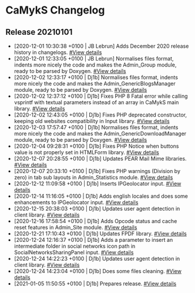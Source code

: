 # CaMykS Changelog
## Release 20210101

* [2020-12-01 10:30:38 +0100 | JB Lebrun] Adds December 2020 release history in changelogs. [#View details](https://github.com/Dj1b/CaMykS/commit/c6197628158ca1184404785c3f498c288bab5ec6)
* [2020-12-01 12:33:05 +0100 | JB Lebrun] Normalises files format, indents more nicely the code and makes the Admin_Group module, ready to be parsed by Doxygen. [#View details](https://github.com/Dj1b/CaMykS/commit/825d80428bae45050150f5a47bc3ffeec60c4721)
* [2020-12-02 12:33:17 +0100 | Dj1b] Normalises files format, indents more nicely the code and makes the Admin_GenericBlogsManager module, ready to be parsed by Doxygen. [#View details](https://github.com/Dj1b/CaMykS/commit/1554e22bd9265a5d9fcf310a7549bbf876778f09)
* [2020-12-02 12:37:12 +0100 | Dj1b] Fixes PHP 8 Fatal error while calling vsprintf with textual parameters instead of an array in CaMykS main library. [#View details](https://github.com/Dj1b/CaMykS/commit/22a6e4dda1eed14090e6dd073364673a91a38176)
* [2020-12-02 12:43:05 +0100 | Dj1b] Fixes PHP deprecated constructor, keeping old websites compatibility in Input library. [#View details](https://github.com/Dj1b/CaMykS/commit/0a33d7e38dbcb4c0076257000557162eb6283f9d)
* [2020-12-03 17:57:47 +0100 | Dj1b] Normalises files format, indents more nicely the code and makes the Admin_GenericDownloadManager module, ready to be parsed by Doxygen. [#View details](https://github.com/Dj1b/CaMykS/commit/1f1ef7c917caa113dd5fc7b5dcae223b320bea45)
* [2020-12-04 09:28:31 +0100 | Dj1b] Fixes PHP Notice when buttons value is not properly set in HTMLForm library. [#View details](https://github.com/Dj1b/CaMykS/commit/6b055692c39a0782311dd4417ba8b3f3ed0aff41)
* [2020-12-07 20:28:55 +0100 | Dj1b] Updates PEAR Mail Mime libraries. [#View details](https://github.com/Dj1b/CaMykS/commit/da4fbcd75d89ee32f47d658013e54e50bf705901)
* [2020-12-07 20:33:10 +0100 | Dj1b] Fixes PHP warnings (Division by zero) in tab sub layouts in Admin_Statistics module. [#View details](https://github.com/Dj1b/CaMykS/commit/a81010880d7f28c398efa84458e0cd5ccc227305)
* [2020-12-12 11:09:58 +0100 | Dj1b] Inserts IPGeolocator input. [#View details](https://github.com/Dj1b/CaMykS/commit/64e4280557db26c4df6782a85d2765b81c238b8c)
* [2020-12-14 11:16:05 +0100 | Dj1b] Adds english locales and does some enhancements to IPGeolocator input. [#View details](https://github.com/Dj1b/CaMykS/commit/5df849f01641dac6add3e8a7cbdbf6388010b4e3)
* [2020-12-15 20:38:03 +0100 | Dj1b] Updates user agent detection in client library. [#View details](https://github.com/Dj1b/CaMykS/commit/b36885d9832bd46d91d5b16c92e074b013c6f8e9)
* [2020-12-16 17:58:54 +0100 | Dj1b] Adds Opcode status and cache reset features in Admin_Site module. [#View details](https://github.com/Dj1b/CaMykS/commit/e227ad46018c95bff5291cca2f35d2be05c848cc)
* [2020-12-21 17:10:43 +0100 | Dj1b] Updates FPDF library. [#View details](https://github.com/Dj1b/CaMykS/commit/ec3304d8414597fb984767184a871e004302fcf9)
* [2020-12-24 12:16:37 +0100 | Dj1b] Adds a parameter to insert an intermediate folder in social networks icon path in SocialNetworksSharingPanel input. [#View details](https://github.com/Dj1b/CaMykS/commit/32a75a55870bde8ac9b73e5d520d35040167a595)
* [2020-12-24 14:22:23 +0100 | Dj1b] Updates user agent detection in client library. [#View details](https://github.com/Dj1b/CaMykS/commit/08b41e5121630f0caf12d11a21da93243fabd853)
* [2020-12-24 14:23:04 +0100 | Dj1b] Does some files cleaning. [#View details](https://github.com/Dj1b/CaMykS/commit/5c3a934201acc0c018eb3cdd0b0a920f03c0df80)
* [2021-01-05 11:50:55 +0100 | Dj1b] Prepares release. [#View details](https://github.com/Dj1b/CaMykS/commit/b48820ce0941616d4a01888dc4301184ead1aa50)

